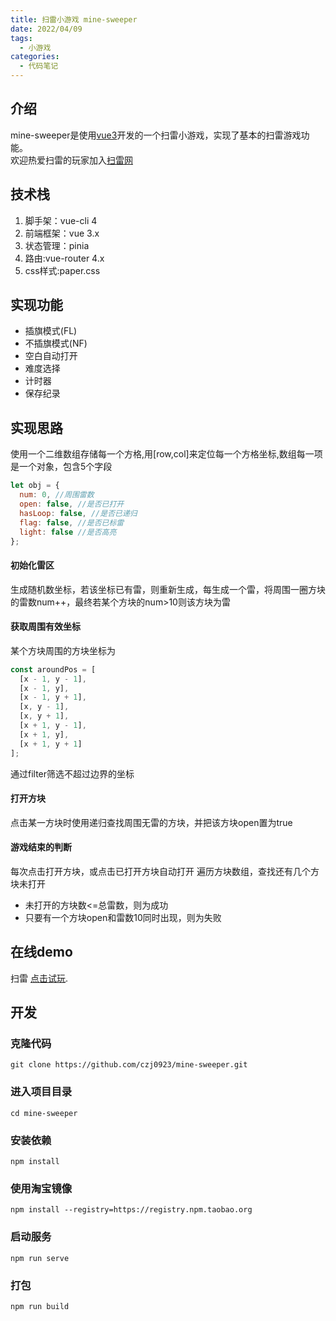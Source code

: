 ```yaml
---
title: 扫雷小游戏 mine-sweeper
date: 2022/04/09
tags:
  - 小游戏
categories:
  - 代码笔记
---
```


## 介绍

mine-sweeper是使用[vue3](https://v3.cn.vuejs.org/)开发的一个扫雷小游戏，实现了基本的扫雷游戏功能。\
欢迎热爱扫雷的玩家加入[扫雷网](http://saolei.wang/)

## 技术栈

1. 脚手架：vue-cli 4
2. 前端框架：vue 3.x
3. 状态管理：pinia
4. 路由:vue-router 4.x
5. css样式:paper.css

## 实现功能

- 插旗模式(FL)
- 不插旗模式(NF)
- 空白自动打开
- 难度选择
- 计时器
- 保存纪录

## 实现思路

使用一个二维数组存储每一个方格,用[row,col]来定位每一个方格坐标,数组每一项是一个对象，包含5个字段

```js
let obj = {
  num: 0, //周围雷数
  open: false, //是否已打开
  hasLoop: false, //是否已递归
  flag: false, //是否已标雷
  light: false //是否高亮
};
```

#### 初始化雷区

生成随机数坐标，若该坐标已有雷，则重新生成，每生成一个雷，将周围一圈方块的雷数num++，最终若某个方块的num>10则该方块为雷

#### 获取周围有效坐标

某个方块周围的方块坐标为

```js
const aroundPos = [
  [x - 1, y - 1],
  [x - 1, y],
  [x - 1, y + 1],
  [x, y - 1],
  [x, y + 1],
  [x + 1, y - 1],
  [x + 1, y],
  [x + 1, y + 1]
];
```

通过filter筛选不超过边界的坐标

#### 打开方块

点击某一方块时使用递归查找周围无雷的方块，并把该方块open置为true

#### 游戏结束的判断

每次点击打开方块，或点击已打开方块自动打开
遍历方块数组，查找还有几个方块未打开

- 未打开的方块数<=总雷数，则为成功
- 只要有一个方块open和雷数10同时出现，则为失败

## 在线demo

扫雷 [点击试玩](https://czj0923.github.io/mine-sweeper/dist).

## 开发

### 克隆代码

```
git clone https://github.com/czj0923/mine-sweeper.git
```

### 进入项目目录

```
cd mine-sweeper
```

### 安装依赖

```
npm install
```

### 使用淘宝镜像

```
npm install --registry=https://registry.npm.taobao.org
```

### 启动服务

```
npm run serve
```

### 打包

```
npm run build
```
